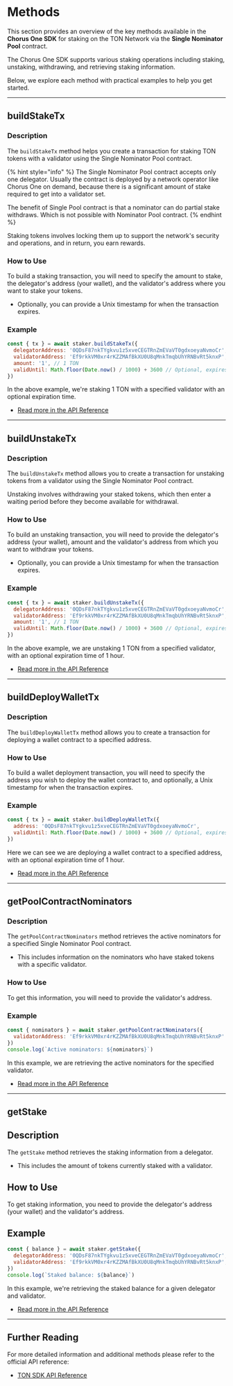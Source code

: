 # Methods

This section provides an overview of the key methods available in the **Chorus One SDK** for staking on the TON Network via the **Single Nominator Pool** contract.

The Chorus One SDK supports various staking operations including staking, unstaking, withdrawing, and retrieving staking information.

Below, we explore each method with practical examples to help you get started.

---

## buildStakeTx

### Description

The `buildStakeTx` method helps you create a transaction for staking TON tokens with a validator using the Single Nominator Pool contract.

{% hint style="info" %}
The Single Nominator Pool contract accepts only one delegator. Usually the contract is deployed by a network operator like Chorus One on demand, because there is a significant amount of stake required to get into a validator set.

The benefit of Single Pool contract is that a nominator can do partial stake withdraws. Which is not possible with Nominator Pool contract.
{% endhint %}

Staking tokens involves locking them up to support the network's security and operations, and in return, you earn rewards.

### How to Use

To build a staking transaction, you will need to specify the amount to stake, the delegator's address (your wallet), and the validator's address where you want to stake your tokens.

- Optionally, you can provide a Unix timestamp for when the transaction expires.

### Example

```javascript
const { tx } = await staker.buildStakeTx({
  delegatorAddress: '0QDsF87nkTYgkvu1z5xveCEGTRnZmEVaVT0gdxoeyaNvmoCr',
  validatorAddress: 'Ef9rkkVM0xr4rKZZMAfBkXU0U8qMnkTmqbUhYRNBvRt5knxP',
  amount: '1', // 1 TON
  validUntil: Math.floor(Date.now() / 1000) + 3600 // Optional, expires in 1 hour
})
```

In the above example, we're staking 1 TON with a specified validator with an optional expiration time.

- [Read more in the API Reference](../../../docs/classes/ton_src.TonSingleNominatorPoolStaker.md#buildstaketx)

---

## buildUnstakeTx

### Description

The `buildUnstakeTx` method allows you to create a transaction for unstaking tokens from a validator using the Single Nominator Pool contract.

Unstaking involves withdrawing your staked tokens, which then enter a waiting period before they become available for withdrawal.

### How to Use

To build an unstaking transaction, you will need to provide the delegator's address (your wallet), amount and the validator's address from which you want to withdraw your tokens.

- Optionally, you can provide a Unix timestamp for when the transaction expires.

### Example

```javascript
const { tx } = await staker.buildUnstakeTx({
  delegatorAddress: '0QDsF87nkTYgkvu1z5xveCEGTRnZmEVaVT0gdxoeyaNvmoCr',
  validatorAddress: 'Ef9rkkVM0xr4rKZZMAfBkXU0U8qMnkTmqbUhYRNBvRt5knxP',
  amount: '1', // 1 TON
  validUntil: Math.floor(Date.now() / 1000) + 3600 // Optional, expires in 1 hour
})
```

In the above example, we are unstaking 1 TON from a specified validator, with an optional expiration time of 1 hour.

- [Read more in the API Reference](../../../docs/classes/ton_src.TonSingleNominatorPoolStaker.md#buildunstaketx)

---

## buildDeployWalletTx

### Description

The `buildDeployWalletTx` method allows you to create a transaction for deploying a wallet contract to a specified address.

### How to Use

To build a wallet deployment transaction, you will need to specify the address you wish to deploy the wallet contract to, and optionally, a Unix timestamp for when the transaction expires.

### Example

```javascript
const { tx } = await staker.buildDeployWalletTx({
  address: '0QDsF87nkTYgkvu1z5xveCEGTRnZmEVaVT0gdxoeyaNvmoCr',
  validUntil: Math.floor(Date.now() / 1000) + 3600 // Optional, expires in 1 hour
})
```

Here we can see we are deploying a wallet contract to a specified address, with an optional expiration time of 1 hour.

- [Read more in the API Reference](../../../docs/classes/ton_src.TonSingleNominatorPoolStaker.md#builddeploywallettx)

---

## getPoolContractNominators

### Description

The `getPoolContractNominators` method retrieves the active nominators for a specified Single Nominator Pool contract.

- This includes information on the nominators who have staked tokens with a specific validator.

### How to Use

To get this information, you will need to provide the validator's address.

### Example

```javascript
const { nominators } = await staker.getPoolContractNominators({
  validatorAddress: 'Ef9rkkVM0xr4rKZZMAfBkXU0U8qMnkTmqbUhYRNBvRt5knxP'
})
console.log(`Active nominators: ${nominators}`)
```

In this example, we are retrieving the active nominators for the specified validator.

- [Read more in the API Reference](../../../docs/classes/ton_src.TonSingleNominatorPoolStaker.md#getpoolcontractnominators)

---

## getStake

## Description

The `getStake` method retrieves the staking information from a delegator.

- This includes the amount of tokens currently staked with a validator.

## How to Use

To get staking information, you need to provide the delegator's address (your wallet) and the validator's address.

## Example

```javascript
const { balance } = await staker.getStake({
  delegatorAddress: '0QDsF87nkTYgkvu1z5xveCEGTRnZmEVaVT0gdxoeyaNvmoCr',
  validatorAddress: 'Ef9rkkVM0xr4rKZZMAfBkXU0U8qMnkTmqbUhYRNBvRt5knxP',
})
console.log(`Staked balance: ${balance}`)
```

In this example, we're retrieving the staked balance for a given delegator and validator.

- [Read more in the API Reference](../../../docs/classes/ton_src.TonSingleNominatorPoolStaker.md#getstake)

---

## Further Reading

For more detailed information and additional methods please refer to the official API reference:

- [TON SDK API Reference](../../../docs/classes/ton_src.TonSingleNominatorPoolStaker.md)

